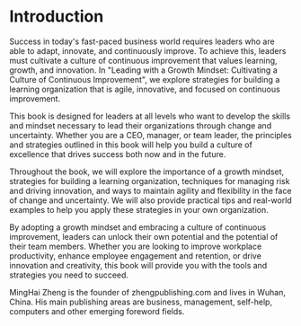 # Introduction

Success in today's fast-paced business world requires leaders who are able to adapt, innovate, and continuously improve. To achieve this, leaders must cultivate a culture of continuous improvement that values learning, growth, and innovation. In "Leading with a Growth Mindset: Cultivating a Culture of Continuous Improvement", we explore strategies for building a learning organization that is agile, innovative, and focused on continuous improvement.

This book is designed for leaders at all levels who want to develop the skills and mindset necessary to lead their organizations through change and uncertainty. Whether you are a CEO, manager, or team leader, the principles and strategies outlined in this book will help you build a culture of excellence that drives success both now and in the future.

Throughout the book, we will explore the importance of a growth mindset, strategies for building a learning organization, techniques for managing risk and driving innovation, and ways to maintain agility and flexibility in the face of change and uncertainty. We will also provide practical tips and real-world examples to help you apply these strategies in your own organization.

By adopting a growth mindset and embracing a culture of continuous improvement, leaders can unlock their own potential and the potential of their team members. Whether you are looking to improve workplace productivity, enhance employee engagement and retention, or drive innovation and creativity, this book will provide you with the tools and strategies you need to succeed.


MingHai Zheng is the founder of zhengpublishing.com and lives in Wuhan, China. His main publishing areas are business, management, self-help, computers and other emerging foreword fields.
